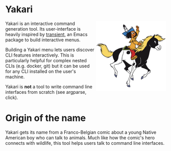 # Yakari

<img src="./static/yakari.png" width="220" align="right" />

Yakari is an interactive command generation tool. Its user-interface is heavily
inspired by [transient](https://magit.vc/manual/transient/), an Emacs package to
build interactive menus.

Building a Yakari menu lets users discover CLI features interactively. This is
particularly helpful for complex nested CLIs (e.g. docker, git) but it can be
used for any CLI installed on the user's machine.

Yakari is **not** a tool to write command line interfaces from scratch (see
argparse, click).



# Origin of the name

Yakari gets its name from a Franco-Belgian comic about a young Native
American boy who can talk to animals. Much like how the comic's hero connects 
with wildlife, this tool helps users talk to command line interfaces.
